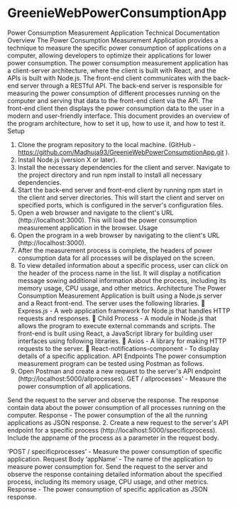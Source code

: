 # GreenieWebPowerConsumptionApp
Power Consumption Measurement Application Technical Documentation
Overview
The Power Consumption Measurement Application provides a technique to measure the specific power consumption of applications on a computer, allowing developers to optimize their applications for lower power consumption. The power consumption measurement application has a client-server architecture, where the client is built with React, and the APIs is built with Node.js. The front-end client communicates with the back-end server through a RESTful API. The back-end server is responsible for measuring the power consumption of different processes running on the computer and serving that data to the front-end client via the API. The front-end client then displays the power consumption data to the user in a modern and user-friendly interface. This document provides an overview of the program architecture, how to set it up, how to use it, and how to test it.
Setup
1.	Clone the program repository to the local machine. 
(GitHub - https://github.com/Madhuja93/GreenieWebPowerConsumptionApp.git ).
2.	Install Node.js (version X or later).
3.	Install the necessary dependencies for the client and server. Navigate to the project directory and run npm install to install all necessary dependencies.
4.	Start the back-end server and front-end client by running npm start in the client and server directories. This will start the client and server on specified ports, which is configured in the server's configuration files.
5.	Open a web browser and navigate to the client's URL (http://localhost:3000). This will load the power consumption measurement application in the browser.
Usage
1.	Open the program in a web browser by navigating to the client's URL (http://localhost:3000).
2.	After the measurement process is complete, the headers of power consumption data for all processes will be displayed on the screen. 
3.	To view detailed information about a specific process, user can click on the header of the process name in the list. It will display a notification message sowing additional information about the process, including its memory usage, CPU usage, and other metrics.
Architecture
The Power Consumption Measurement Application is built using a Node.js server and a React front-end.
The server uses the following libraries.
	Express.js - A web application framework for Node.js that handles HTTP requests and responses.
	Child Process - A module in Node.js that allows the program to execute external commands and scripts.
The front-end is built using React, a JavaScript library for building user interfaces using following libraries.
	Axios - A library for making HTTP requests to the server.
	React-notifications-component - To display details of a specific application.
API Endpoints
The power consumption measurement program can be tested using Postman as follows.
1.	Open Postman and create a new request to the server's API endpoint (http://localhost:5000/allprocesses).
GET / allprocesses’ - Measure the power consumption of all applications.

Send the request to the server and observe the response. The response contain data about the power consumption of all processes running on the computer.
Response - The power consumption of the all the running applications as 
JSON response. 
2.	Create a new request to the server's API endpoint for a specific process (http://localhost:5000/specificprocess). Include the appname of the process as a parameter in the request body.

‘POST / specificprocesses’ - Measure the power consumption of specific application.
Request Body
‘appName’ - The name of the application to measure power consumption for.
Send the request to the server and observe the response containing detailed information about the specified process, including its memory usage, CPU usage, and other metrics.
Response - The power consumption of specific application as JSON response. 
